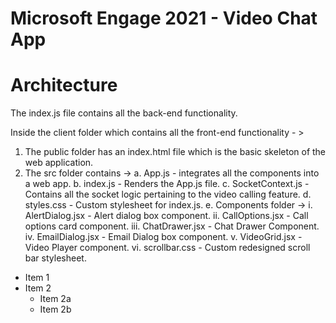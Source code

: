 # Microsoft Engage 2021 - Video Chat App

# Architecture 

The index.js file contains all the back-end functionality. 

Inside the client folder which contains all the front-end functionality - >

1. The public folder has an index.html file which is the basic skeleton of the web application.
2. The src folder contains ->
    a. App.js - integrates all the components into a web app.
    b. index.js - Renders the App.js file.
    c. SocketContext.js - Contains all the socket logic pertaining to the video calling feature.
    d. styles.css - Custom stylesheet for index.js.
    e. Components folder ->
        i. AlertDialog.jsx - Alert dialog box component.
        ii. CallOptions.jsx - Call options card component. 
        iii. ChatDrawer.jsx - Chat Drawer Component. 
        iv. EmailDialog.jsx - Email Dialog box component. 
        v. VideoGrid.jsx - Video Player component. 
        vi. scrollbar.css - Custom redesigned scroll bar stylesheet.
       
* Item 1
* Item 2
  * Item 2a
  * Item 2b
        
